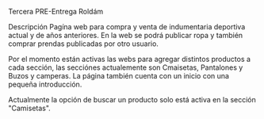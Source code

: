 Tercera PRE-Entrega Roldám

Descripción
Pagína web para compra y venta de indumentaria deportiva actual y de años anteriores. En la web se podrá publicar ropa y también comprar prendas publicadas por otro usuario.

Por el momento están activas las webs para agregar distintos productos a cada sección, las secciónes actualemente son Cmaisetas, Pantalones y Buzos y camperas. La página también cuenta con un inicio con una pequeña introducción.

Actualmente la opción de buscar un producto solo está activa en la sección "Camisetas".